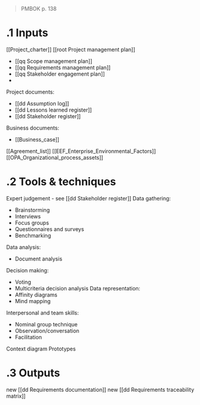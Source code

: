 >PMBOK p. 138
# .1 Inputs
[[Project_charter]]
[[root Project management plan]]
* [[qq Scope management plan]]
* [[qq Requirements management plan]]
* [[qq Stakeholder engagement plan]]
* 

Project documents:
* [[dd Assumption log]]
* [[dd Lessons learned register]]
* [[dd Stakeholder register]]

Business documents:
* [[Business_case]]

[[Agreement_list]]
[[EEF_Enterprise_Environmental_Factors]]
[[OPA_Organizational_process_assets]]

# .2 Tools & techniques
Expert judgement - see [[dd Stakeholder register]]
Data gathering:
* Brainstorming
* Interviews
* Focus groups
* Questionnaires and surveys
* Benchmarking

Data analysis:
* Document analysis

Decision making:
* Voting
* Multicriteria decision analysis
Data representation:
* Affinity diagrams
* Mind mapping

Interpersonal and team skills:
* Nominal group technique
* Observation/conversation
* Facilitation

Context diagram
Prototypes

# .3 Outputs
new [[dd Requirements documentation]]
new [[dd Requirements traceability matrix]]


